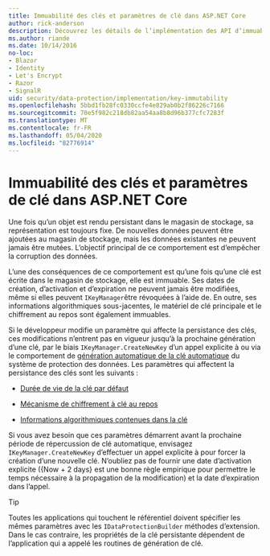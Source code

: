 ```yaml
---
title: Immuabilité des clés et paramètres de clé dans ASP.NET Core
author: rick-anderson
description: Découvrez les détails de l’implémentation des API d’immuabilité de la clé de protection des données ASP.NET Core.
ms.author: riande
ms.date: 10/14/2016
no-loc:
- Blazor
- Identity
- Let's Encrypt
- Razor
- SignalR
uid: security/data-protection/implementation/key-immutability
ms.openlocfilehash: 5bbd1fb28fc0330ccfe4e829ab0b2f86226c7166
ms.sourcegitcommit: 70e5f982c218db82aa54aa8b8d96b377cfc7283f
ms.translationtype: MT
ms.contentlocale: fr-FR
ms.lasthandoff: 05/04/2020
ms.locfileid: "82776914"
---
```

# <a name="key-immutability-and-key-settings-in-aspnet-core"></a>Immuabilité des clés et paramètres de clé dans ASP.NET Core

Une fois qu’un objet est rendu persistant dans le magasin de stockage, sa représentation est toujours fixe. De nouvelles données peuvent être ajoutées au magasin de stockage, mais les données existantes ne peuvent jamais être mutées. L’objectif principal de ce comportement est d’empêcher la corruption des données.

L’une des conséquences de ce comportement est qu’une fois qu’une clé est écrite dans le magasin de stockage, elle est immuable. Ses dates de création, d’activation et d’expiration ne peuvent jamais être modifiées, même si elles peuvent `IKeyManager`être révoquées à l’aide de. En outre, ses informations algorithmiques sous-jacentes, le matériel de clé principale et le chiffrement au repos sont également immuables.

Si le développeur modifie un paramètre qui affecte la persistance des clés, ces modifications n’entrent pas en vigueur jusqu’à la prochaine génération d’une clé, par le biais `IKeyManager.CreateNewKey` d’un appel explicite à ou via le comportement de [génération automatique de la clé automatique](xref:security/data-protection/implementation/key-management#data-protection-implementation-key-management) du système de protection des données. Les paramètres qui affectent la persistance des clés sont les suivants :

* [Durée de vie de la clé par défaut](xref:security/data-protection/implementation/key-management#data-protection-implementation-key-management)

* [Mécanisme de chiffrement à clé au repos](xref:security/data-protection/implementation/key-encryption-at-rest)

* [Informations algorithmiques contenues dans la clé](xref:security/data-protection/configuration/overview#changing-algorithms-with-usecryptographicalgorithms)

Si vous avez besoin que ces paramètres démarrent avant la prochaine période de répercussion de clé automatique, envisagez `IKeyManager.CreateNewKey` d’effectuer un appel explicite à pour forcer la création d’une nouvelle clé. N’oubliez pas de fournir une date d’activation explicite ({Now + 2 days} est une bonne règle empirique pour permettre le temps nécessaire à la propagation de la modification) et la date d’expiration dans l’appel.

>[!TIP]
> Toutes les applications qui touchent le référentiel doivent spécifier les mêmes paramètres avec les `IDataProtectionBuilder` méthodes d’extension. Dans le cas contraire, les propriétés de la clé persistante dépendent de l’application qui a appelé les routines de génération de clé.
